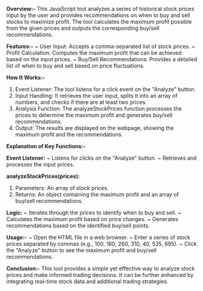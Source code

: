 __Overview:-__
This JavaScript tool analyzes a series of historical stock prices input by the user and provides recommendations on when to buy and sell stocks to maximize profit. The tool calculates the maximum profit possible from the given prices and outputs the corresponding buy/sell recommendations.


__Features:-__
~ User Input: Accepts a comma-separated list of stock prices.
~ Profit Calculation: Computes the maximum profit that can be achieved based on the input prices.
~ Buy/Sell Recommendations: Provides a detailed list of when to buy and sell based on price fluctuations.


__How It Works:-__
1) Event Listener: The tool listens for a click event on the "Analyze" button.
2) Input Handling: It retrieves the user input, splits it into an array of numbers, and checks if there are at least two prices.
3) Analysis Function: The analyzeStockPrices function processes the prices to determine the maximum profit and generates buy/sell recommendations.
4) Output: The results are displayed on the webpage, showing the maximum profit and the recommendations.


__Explanation of Key Functions:-__

__Event Listener:__
~ Listens for clicks on the "Analyze" button.
~ Retrieves and processes the input prices.

__analyzeStockPrices(prices):__
1) Parameters: An array of stock prices.
2) Returns: An object containing the maximum profit and an array of buy/sell recommendations.
   
__Logic:__
~ Iterates through the prices to identify when to buy and sell.
~ Calculates the maximum profit based on price changes.
~ Generates recommendations based on the identified buy/sell points.

__Usage:-__
~ Open the HTML file in a web browser.
~ Enter a series of stock prices separated by commas (e.g., 100, 180, 260, 310, 40, 535, 695).
~ Click the "Analyze" button to see the maximum profit and buy/sell recommendations.

__Conclusion:-__
This tool provides a simple yet effective way to analyze stock prices and make informed trading decisions. It can be further enhanced by integrating real-time stock data and additional trading strategies.
